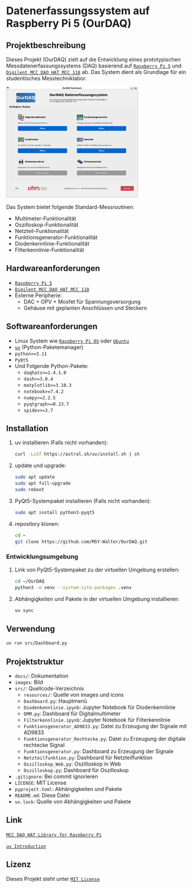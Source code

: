 # Datenerfassungssystem auf Raspberry Pi 5 (OurDAQ)

## Projektbeschreibung

Dieses Projekt (OurDAQ) zielt auf die Entwicklung eines prototypischen Messdatenerfassungssystems (DAQ) basierend auf [`Raspberry Pi 5`](https://www.raspberrypi.com/documentation/computers/raspberry-pi.html) und [`Digilent MCC DAQ HAT MCC 118`](https://mccdaq.github.io/daqhats/overview.html#mcc-118) ab. Das System dient als Grundlage für ein studentisches Messtechniklabor.

<img src="images/Dashboard.png" alt="OurDAQ Dashboard" height="300">

Das System bietet folgende Standard-Messroutinen:

- Multimeter-Funktionalität
- Oszilloskop-Funktionalität
- Netzteil-Funktionalität
- Funktionsgenerator-Funktionalität
- Diodenkennlinie-Funktionalität
- Filterkennlinie-Funktionalität

## Hardwareanforderungen

- [`Raspberry Pi 5`](https://www.raspberrypi.com/documentation/computers/raspberry-pi.html)
- [`Digilent MCC DAQ HAT MCC 118`](https://mccdaq.github.io/daqhats/overview.html#mcc-118)
- Externe Peripherie:
  - DAC + OPV + Mosfet für Spannungsversorgung
  - Gehäuse mit geplanten Anschlüssen und Steckern

## Softwareanforderungen

- Linux System wie [`Raspberry Pi OS`](https://www.raspberrypi.com/software/) oder [`Ubuntu`](https://ubuntu.com/download/raspberry-pi)
- [`uv`](https://docs.astral.sh/uv/) (Python-Paketemanager)
- `python>=3.11`
- `PyQt5`
- Und Folgende Python-Pakete:
  - `daqhats>=1.4.1.0`
  - `dash>=3.0.4`
  - `matplotlib>=3.10.3`
  - `notebook>=7.4.2`
  - `numpy>=2.2.5`
  - `pyqtgraph>=0.13.7`
  - `spidev>=3.7`

## Installation

1. uv installieren (Falls nicht vorhanden):

   ```bash
   curl -LsSf https://astral.sh/uv/install.sh | sh
   ```

2. update und upgrade:

   ```bash
   sudo apt update
   sudo apt full-upgrade
   sudo reboot
   ```

3. PyQt5-Systempaket installieren (Falls nicht vorhanden):

   ```bash
   sudo apt install python3-pyqt5
   ```

4. repository klonen:

   ```bash
   cd ~
   git clone https://github.com/MSY-Walter/OurDAQ.git
   ```

### Entwicklungsumgebung

1. Link von PyQt5-Systempaket zu der virtuellen Umgebung erstellen:

   ```bash
   cd ~/OurDAQ
   python3 -m venv --system-site-packages .venv
   ```

2. Abhängigkeiten und Pakete in der virtuellen Umgebung installieren:

   ```bash
   uv sync
   ```

## Verwendung

```bash
uv run src/Dashboard.py
```

## Projektstruktur

- `docs/`: Dokumentation
- `images`: Bild
- `src/`: Quellcode-Verzeichnis
  - `resources/`: Quelle von images und icons
  - `Dashboard.py`: Hauptmenü
  - `Diodenkennlinie.ipynb`: Jupyter Notebook für Diodenkennlinie
  - `DMM.py`: Dashboard für Digitalmultimeter
  - `Filterkennlinie.ipynb`: Jupyter Notebook für Filterkennlinie
  - `Funktionsgenerator_AD9833.py`: Datei zu Erzeugung der Signale mit AD9833
  - `Funktionsgenerator_Rechtecke.py`: Datei zu Erzeugung der digitale rechtecke Signal
  - `Funktionsgenerator.py`: Dashboard zu Erzeugung der Signale
  - `Netzteilfunktion.py`: Dashboard für Netzteilfunktion
  - `Oszilloskop_Web.py`: Oszilloskop in Web
  - `Oszilloskop.py`: Dashboard für Oszilloskop
- `.gitignore`: Bei commit ignorieren
- `LICENSE`: MIT License
- `pyproject.toml`: Abhängigkeiten und Pakete
- `README.md`: Diese Datei
- `uv.lock`: Quelle von Abhängigkeiten und Pakete

## Link

[`MCC DAQ HAT Library for Raspberry Pi`](https://github.com/mccdaq/daqhats)

[`uv Introduction`](https://docs.astral.sh/uv/)

## Lizenz

Dieses Projekt steht unter [`MIT License`](LICENSE)
